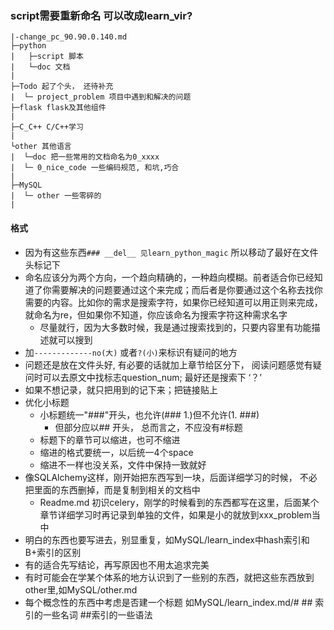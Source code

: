### script需要重新命名 可以改成learn_vir?
```
|-change_pc_90.90.0.140.md
├─python
|   ├─script 脚本
|   └─doc 文档
|     
├─Todo 起了个头， 还待补充
|  └─ project_problem 项目中遇到和解决的问题
├─flask flask及其他组件
|   
├─C_C++ C/C++学习
| 
└other 其他语言
|  └─doc 把一些常用的文档命名为0_xxxx
|  └─ 0_nice_code 一些编码规范, 和坑,巧合
|   
├─MySQL
|  └─ other 一些零碎的
| 
```
#### 格式
- 因为有这些东西`### __del__ 见learn_python_magic` 所以移动了最好在文件头标记下
- 命名应该分为两个方向，一个趋向精确的，一种趋向模糊。前者适合你已经知道了你需要解决的问题要通过这个来完成；而后者是你要通过这个名称去找你需要的内容。比如你的需求是搜索字符，如果你已经知道可以用正则来完成，就命名为re，但如果你不知道，你应该命名为搜索字符这种需求名字
  - 尽量就行，因为大多数时候，我是通过搜索找到的，只要内容里有功能描述就可以搜到
- 加`-------------no(大)` 或者`?(小)`来标识有疑问的地方 
- 问题还是放在文件头好, 有必要的话就加上章节给区分下， 阅读问题感觉有疑问时可以去原文中找标志question_num;
  最好还是搜索下 ‘？’
- 如果不想记录，就只把用到的记下来；把链接贴上
- 优化小标题
    - 小标题统一"###"开头，也允许(### 1.)但不允许(1. ###)
      - 但部分应以## 开头， 总而言之，不应没有#标题
    - 标题下的章节可以缩进，也可不缩进
    - 缩进的格式要统一，以后统一4个space
    - 缩进不一样也没关系，文件中保持一致就好
- 像SQLAlchemy这样，刚开始把东西写到一块，后面详细学习的时候， 不必把里面的东西删掉，而是复制到相关的文档中
  - Readme.md 初识celery，刚学的时候看到的东西都写在这里，后面某个章节详细学习时再记录到单独的文件，如果是小的就放到xxx_problem当中
- 明白的东西也要写进去，别显重复，如MySQL/learn_index中hash索引和B+索引的区别
- 有的适合先写结论，再写原因也不用太追求完美
- 有时可能会在学某个体系的地方认识到了一些别的东西，就把这些东西放到other里,如MySQL/other.md
- 每个概念性的东西中考虑是否建一个标题 如MySQL/learn_index.md/# ## 索引的一些名词 ##索引的一些语法
